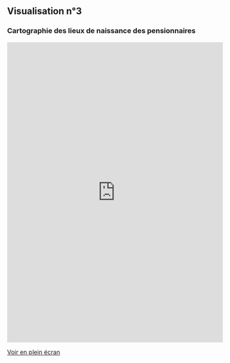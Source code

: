 ## Visualisation n°3
### Cartographie des lieux de naissance des pensionnaires

<iframe width="100%" height="700px" frameBorder="0" allowfullscreen src="https://umap.openstreetmap.fr/fr/map/lieu-de-naissance-des-246-pensionnaires-a-la-villa_308375?scaleControl=false&miniMap=false&scrollWheelZoom=false&zoomControl=true&allowEdit=false&moreControl=true&searchControl=null&tilelayersControl=null&embedControl=null&datalayersControl=true&onLoadPanel=undefined&captionBar=false"></iframe><p><a href="https://umap.openstreetmap.fr/fr/map/lieu-de-naissance-des-246-pensionnaires-a-la-villa_308375">Voir en plein écran</a></p>
